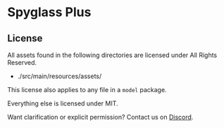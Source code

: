 # Spyglass Plus

## License

All assets found in the following directories are licensed under All Rights Reserved.
- ./src/main/resources/assets/

This license also applies to any file in a `model` package.

Everything else is licensed under MIT.

Want clarification or explicit permission? Contact us on [Discord](https://discord.gg/wGw5N7peR7).
